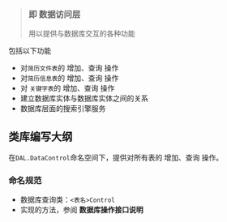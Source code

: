 > ### 即 数据访问层
> 用以提供与数据库交互的各种功能

包括以下功能

- 对`简历文件表`的 增加、查询 操作
- 对`简历信息表`的 增加、查询 操作
- 对 `关键字表`的 增加、查询 操作
- 建立数据库实体与数据库实体之间的关系
- 数据库层面的搜索引擎服务

## 类库编写大纲

在`DAL.DataControl`命名空间下，提供对所有表的 增加、查询 操作。

### 命名规范

- 数据库查询类：`<表名>Control`
- 实现的方法，参阅 **数据库操作接口说明**





